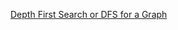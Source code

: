 [Depth First Search or DFS for a Graph](https://www.geeksforgeeks.org/depth-first-search-or-dfs-for-a-graph/)